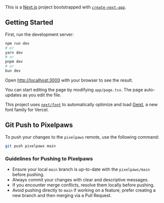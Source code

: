 This is a [Next.js](https://nextjs.org) project bootstrapped with [`create-next-app`](https://nextjs.org/docs/app/api-reference/cli/create-next-app).

## Getting Started

First, run the development server:

```bash
npm run dev
# or
yarn dev
# or
pnpm dev
# or
bun dev
```

Open [http://localhost:3000](http://localhost:3000) with your browser to see the result.

You can start editing the page by modifying `app/page.tsx`. The page auto-updates as you edit the file.

This project uses [`next/font`](https://nextjs.org/docs/app/building-your-application/optimizing/fonts) to automatically optimize and load [Geist](https://vercel.com/font), a new font family for Vercel.

## Git Push to Pixelpaws

To push your changes to the `pixelpaws` remote, use the following command:

```bash
git push pixelpaws main
```

### Guidelines for Pushing to Pixelpaws

- Ensure your local `main` branch is up-to-date with the `pixelpaws/main` before pushing.
- Always commit your changes with clear and descriptive messages.
- If you encounter merge conflicts, resolve them locally before pushing.
- Avoid pushing directly to `main` if working on a feature; prefer creating a new branch and then merging via a Pull Request.
